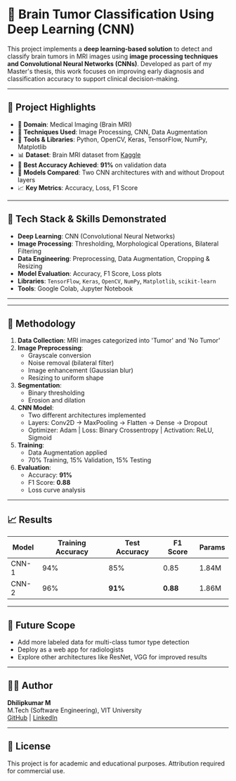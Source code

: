 # 🧠 Brain Tumor Classification Using Deep Learning (CNN)

This project implements a **deep learning-based solution** to detect and classify brain tumors in MRI images using **image processing techniques and Convolutional Neural Networks (CNNs)**. Developed as part of my Master's thesis, this work focuses on improving early diagnosis and classification accuracy to support clinical decision-making.

---

## 📌 Project Highlights

- 🧠 **Domain**: Medical Imaging (Brain MRI)
- 🤖 **Techniques Used**: Image Processing, CNN, Data Augmentation
- 🧮 **Tools & Libraries**: Python, OpenCV, Keras, TensorFlow, NumPy, Matplotlib
- 📊 **Dataset**: Brain MRI dataset from [Kaggle](https://www.kaggle.com/navoneel/brain-mri-images-for-brain-tumor-detection)
- 🎯 **Best Accuracy Achieved**: **91%** on validation data
- 📂 **Models Compared**: Two CNN architectures with and without Dropout layers
- 📈 **Key Metrics**: Accuracy, Loss, F1 Score

---

## 🚀 Tech Stack & Skills Demonstrated

- **Deep Learning**: CNN (Convolutional Neural Networks)
- **Image Processing**: Thresholding, Morphological Operations, Bilateral Filtering
- **Data Engineering**: Preprocessing, Data Augmentation, Cropping & Resizing
- **Model Evaluation**: Accuracy, F1 Score, Loss plots
- **Libraries**: `TensorFlow`, `Keras`, `OpenCV`, `NumPy`, `Matplotlib`, `scikit-learn`
- **Tools**: Google Colab, Jupyter Notebook

---


---


## 🔬 Methodology

1. **Data Collection**: MRI images categorized into 'Tumor' and 'No Tumor'
2. **Image Preprocessing**:
   - Grayscale conversion
   - Noise removal (bilateral filter)
   - Image enhancement (Gaussian blur)
   - Resizing to uniform shape
3. **Segmentation**:
   - Binary thresholding
   - Erosion and dilation
4. **CNN Model**:
   - Two different architectures implemented
   - Layers: Conv2D → MaxPooling → Flatten → Dense → Dropout
   - Optimizer: Adam | Loss: Binary Crossentropy | Activation: ReLU, Sigmoid
5. **Training**:
   - Data Augmentation applied
   - 70% Training, 15% Validation, 15% Testing
6. **Evaluation**:
   - Accuracy: **91%**
   - F1 Score: **0.88**
   - Loss curve analysis

---

## 📈 Results

| Model | Training Accuracy | Test Accuracy | F1 Score | Params |
|-------|-------------------|---------------|----------|--------|
| CNN-1 | 94%               | 85%           | 0.85     | 1.84M  |
| CNN-2 | 96%               | **91%**       | **0.88** | 1.86M  |

---

## 🔮 Future Scope

- Add more labeled data for multi-class tumor type detection
- Deploy as a web app for radiologists
- Explore other architectures like ResNet, VGG for improved results

---

## 👨‍💻 Author

**Dhilipkumar M**  
M.Tech (Software Engineering), VIT University  
[GitHub](https://github.com/imdhilipkumar) | [LinkedIn](https://www.linkedin.com/in/dhilipkumar20/)

---

## 📜 License

This project is for academic and educational purposes. Attribution required for commercial use.

